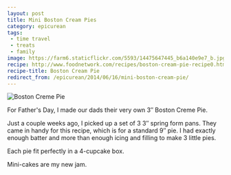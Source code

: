 ```yaml
---
layout: post
title: Mini Boston Cream Pies
category: epicurean
tags:
 - time travel
 - treats
 - family
image: https://farm6.staticflickr.com/5593/14475647445_b6a140e9e7_b.jpg
recipe: http://www.foodnetwork.com/recipes/boston-cream-pie-recipe0.html
recipe-title: Boston Cream Pie
redirect_from: /epicurean/2014/06/16/mini-boston-cream-pie/
---
```


<div class="photos">

<img src="https://farm6.staticflickr.com/5593/14475647445_b6a140e9e7_b.jpg" alt="Boston Creme Pie">
</div>

For Father's Day, I made our dads their very own 3&#8243; Boston Creme Pie.

Just a couple weeks ago, I picked up a set of 3 3&#8243; spring form pans. They came in handy for this recipe, which is for a standard 9&#8243; pie. I had exactly enough batter and more than enough icing and filling to make 3 little pies.

Each pie fit perfectly in a 4-cupcake box.

Mini-cakes are my new jam.
